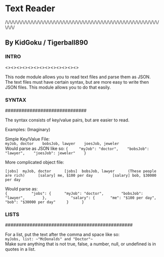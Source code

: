 # Text Reader
/\\/\\/\\/\\/\\/\\/\\/\\/\\/\\/\\/\\/\\/\\/\\/\\/\\/\\/\\/\\/\\/\\/\\/\\/\\/\\/\\/\\/\\/\\/\\/\\/\\/\\/\\/\\/\\/\\/\\/\\/\\/\\/\\/\\/\\/\\/\\/\\/\\/\\/\\/


## By KidGoku / Tigerball890


### INTRO
<><><><><><><><><><><><><>

This node module allows you to read text files and parse them as JSON. The text files must have certain syntax, but are more easy to write then JSON files. This module allows you to do that easily.

### SYNTAX     
\#\#\#\#\#\#\#\#\#\#\#\#\#\#\#\#\#\#\#\#\#\#\#\#\#\#\#\#\#\#

The syntax consists of key/value pairs, but are easier to read.      

Examples: (Imaginary)     

Simple Key/Value File:   
    ``myJob, doctor   
    bobsJob, lawyer   
    joesJob, jeweler``    
Would parse as JSON like so:
``{    
    "myJob": "doctor",   
    "bobsJob": "lawyer",   
    "joesJob": jeweler"   
}``   
    
      
More complicated object file:    
     
``[jobs]  myJob, doctor     
[jobs]  bobsJob, lawyer     
(These people are rich)     
[salary] me, $100 per day        
[salary] bob, $30000 per day``         
    
Would parse as:   
``{          
    "jobs": {     
        "myJob": "doctor",       
        "bobsJob": "lawyer",       
    },          
    "salary": {      
        "me": "$100 per day",    
        "bob": "$30000 per day"    
    }     
}``

### LISTS          
\#\#\#\#\#\#\#\#\#\#\#\#\#\#\#\#\#\#\#\#\#\#\#\#\#\#\#\#\#\#\#\#\#\#\#\#\#\#\#\#\#\#\#\#\#\#\#

For a list, put the text after the comma and space like so:     
    ``myJobs, list: ~"McDonalds" and "Doctor"~    ``      
Make sure anything that is not true, false, a number, null, or undefined is in quotes in a list.
    


